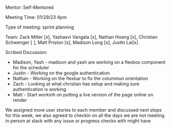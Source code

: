 Mentor: Self-Mentored

Meeting Time: 01/29/23 4pm

Type of meeting: sprint planning

Team: Zack Miller [x], Yashasvi Vangala [x], Nathan Hoang [x], Christian Schwenger [ ], Matt Priston [x], Madison Long [x], Justin Lai[x]

Scribed Discussion:

- Madison, Yash - madison and yash are working on a flexbox component for the scheduler
- Justin - Working on the google authentication
- Nathan - Working on the flexbar to fix the colummun orientation
- Zach - Looking at what christian has setup and making sure authentication is working
- Matt - Start workinh on putting a live version of the page online on render 

We assigned more user stories to each member and discussed next steps for this week, we also agreed to checkin on all the days we are not meeting in person at slack with any issue or progress checks with might have